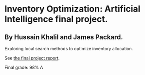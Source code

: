 # Inventory Optimization: Artificial Intelligence final project.
## By Hussain Khalil and James Packard.
Exploring local search methods to optimize inventory allocation.

See [the final project report](https://github.com/SanPilot/inventory-optimization/blob/master/CS4100%20Final%20Project%20Report.pdf).

Final grade: 98% A
